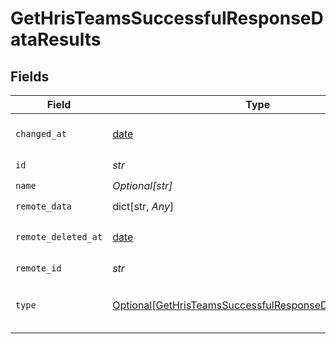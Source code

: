 # GetHrisTeamsSuccessfulResponseDataResults


## Fields

| Field                                                                                                                           | Type                                                                                                                            | Required                                                                                                                        | Description                                                                                                                     |
| ------------------------------------------------------------------------------------------------------------------------------- | ------------------------------------------------------------------------------------------------------------------------------- | ------------------------------------------------------------------------------------------------------------------------------- | ------------------------------------------------------------------------------------------------------------------------------- |
| `changed_at`                                                                                                                    | [date](https://docs.python.org/3/library/datetime.html#date-objects)                                                            | :heavy_check_mark:                                                                                                              | YYYY-MM-DDTHH:mm:ss.sssZ<br/><br/>[](https://developer.mozilla.org/en-US/docs/Web/JavaScript/Reference/Global_Objects/Date/toISOString) |
| `id`                                                                                                                            | *str*                                                                                                                           | :heavy_check_mark:                                                                                                              | N/A                                                                                                                             |
| `name`                                                                                                                          | *Optional[str]*                                                                                                                 | :heavy_check_mark:                                                                                                              | N/A                                                                                                                             |
| `remote_data`                                                                                                                   | dict[str, *Any*]                                                                                                                | :heavy_check_mark:                                                                                                              | N/A                                                                                                                             |
| `remote_deleted_at`                                                                                                             | [date](https://docs.python.org/3/library/datetime.html#date-objects)                                                            | :heavy_check_mark:                                                                                                              | YYYY-MM-DDTHH:mm:ss.sssZ<br/><br/>[](https://developer.mozilla.org/en-US/docs/Web/JavaScript/Reference/Global_Objects/Date/toISOString) |
| `remote_id`                                                                                                                     | *str*                                                                                                                           | :heavy_check_mark:                                                                                                              | N/A                                                                                                                             |
| `type`                                                                                                                          | [Optional[GetHrisTeamsSuccessfulResponseDataResultsType]](../../models/shared/gethristeamssuccessfulresponsedataresultstype.md) | :heavy_check_mark:                                                                                                              | Type of the group. Can be any of `DEPARTMENT`, `TEAM`, and `COST_CENTER`                                                        |